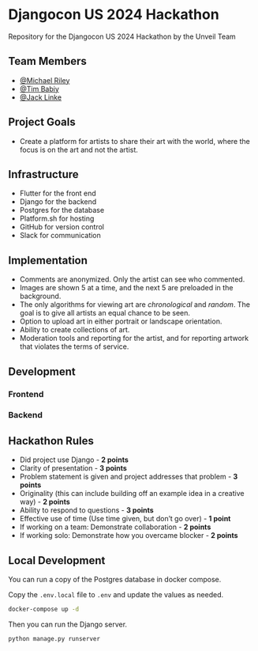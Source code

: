 # Djangocon US 2024 Hackathon

Repository for the Djangocon US 2024 Hackathon by the Unveil Team

## Team Members

- [@Michael Riley](https://github.com/ErriteEpticRikez)
- [@Tim Babiy](https://github.com/yellow-grape)
- [@Jack Linke](https://github.com/jacklinke)

## Project Goals

- Create a platform for artists to share their art with the world, where the focus is on the art and not the artist.

## Infrastructure

- Flutter for the front end
- Django for the backend
- Postgres for the database
- Platform.sh for hosting
- GitHub for version control
- Slack for communication

## Implementation

- Comments are anonymized. Only the artist can see who commented.
- Images are shown 5 at a time, and the next 5 are preloaded in the background.
- The only algorithms for viewing art are *chronological* and *random*. The goal is to give all artists an equal chance to be seen.
- Option to upload art in either portrait or landscape orientation.
- Ability to create collections of art.
- Moderation tools and reporting for the artist, and for reporting artwork that violates the terms of service.

## Development

### Frontend

### Backend

## Hackathon Rules

- Did project use Django - **2 points**
- Clarity of presentation - **3 points**
- Problem statement is given and project addresses that problem - **3 points**
- Originality (this can include building off an example idea in a creative way) - **2 points**
- Ability to respond to questions - **3 points**
- Effective use of time (Use time given, but don’t go over) - **1 point**
- If working on a team: Demonstrate collaboration - **2 points**
- If working solo: Demonstrate how you overcame blocker - **2 points**


## Local Development

You can run a copy of the Postgres database in docker compose.

Copy the `.env.local` file to `.env` and update the values as needed.

```bash
docker-compose up -d
```

Then you can run the Django server.

```bash
python manage.py runserver
```
